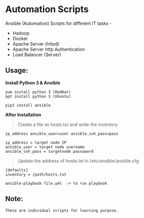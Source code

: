 # Automation Scripts
Ansible (Automation) Scripts for different IT tasks -

 * Hadoop
 * Docker
 * Apache Server (httpd)
 * Apache Server http Authentication
 * Load Balancer (Server)
 


## Usage:

__Install Python 3 & Ansible__ 
	
	yum install python 3 (RedHat)
	apt install python 3 (Ubuntu)

	pip3 install ansible 
	
	
__After Installation__
	
	
> Create a file as hosts.txt and write the inventory
	
	ip_address ansible_user=user ansible_ssh_pass=pass
	
	ip_address = target node IP
	ansible_user = target node username
	ansible_ssh_pass = targetnode passoword

> Update the address of hosts.txt in /etc/ansible/ansible.cfg
		
	[defaults]
	inventory = /path/hosts.txt
	
	ansible-playbook file.yml  -> to run playbook
	

 
 
## Note:

	These are individual scripts for learning purpose.
	
	
